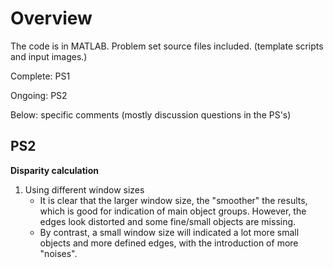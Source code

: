 # Overview

The code is in MATLAB. Problem set source files included. (template scripts and input images.)

Complete: PS1

Ongoing: PS2

Below: specific comments (mostly discussion questions in the PS's)

## PS2

**Disparity calculation**
1. Using different window sizes
	- It is clear that the larger window size, the "smoother" the results, which is good for indication of main object  groups. However, the edges look distorted and some fine/small objects are missing.
	- By contrast, a small window size will indicated a lot more small objects and more defined edges, with the introduction of more "noises".
